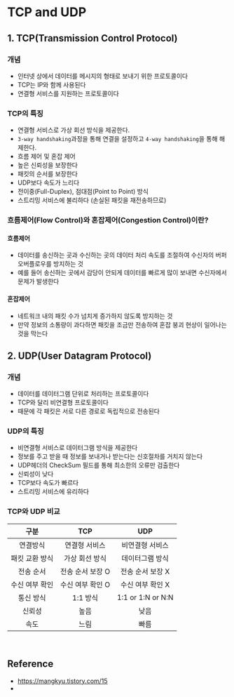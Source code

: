 # TCP and UDP

## 1. TCP(Transmission Control Protocol)

### 개념
- 인터넷 상에서 데이터를 메시지의 형태로 보내기 위한 프로토콜이다
- TCP는 IP와 함께 사용된다
- 연결형 서비스를 지원하는 프로토콜이다

### TCP의 특징
- 연결형 서비스로 가상 회선 방식을 제공한다.
- ```3-way handshaking```과정을 통해 연결을 설정하고 ```4-way handshaking```을 통해 해제한다.
- 흐름 제어 및 혼잡 제어
- 높은 신뢰성을 보장한다
- 패킷의 순서를 보장한다
- UDP보다 속도가 느리다
- 전이중(Full-Duplex), 점대점(Point to Point) 방식
- 스트리밍 서비스에 불리하다 (손실된 패킷을 재전송하므로)


### 흐름제어(Flow Control)와 혼잡제어(Congestion Control)이란?

#### 흐름제어
- 데이터를 송신하는 곳과 수신하는 곳의 데이터 처리 속도를 조절하여 수신자의 버퍼 오버플로우를 방지하는 것
- 예를 들어 송신하는 곳에서 감당이 안되게 데이터를 빠르게 많이 보내면 수신자에서 문제가 발생한다

#### 혼잡제어
- 네트워크 내의 패킷 수가 넘치게 증가하지 않도록 방지하는 것 
- 만약 정보의 소통량이 과다하면 패킷을 조금만 전송하여 혼잡 붕괴 현상이 일어나는 것을 막는다


## 2. UDP(User Datagram Protocol)

### 개념
- 데이터를 데이터그램 단위로 처리하는 프로토콜이다
- TCP와 달리 비연결형 프로토콜이다
- 때문에 각 패킷은 서로 다른 경로로 독립적으로 전송된다 

### UDP의 특징
- 비연결형 서비스로 데이터그램 방식을 제공한다
- 정보를 주고 받을 때 정보를 보내거나 받는다는 신호절차를 거치지 않는다
- UDP헤더의 CheckSum 필드를 통해 최소한의 오류만 검출한다
- 신뢰성이 낮다
- TCP보다 속도가 빠르다
- 스트리밍 서비스에 유리하다


### TCP와 UDP 비교

| 구분 | TCP | UDP |
| :---: | :---: | :---: |
| 연결방식 | 연결형 서비스 | 비연결형 서비스 |
| 패킷 교환 방식 | 가상 회선 방식 | 데이터그램 방식 |
| 전송 순서 | 전송 순서 보장 O | 전송 순서 보장 X |
| 수신 여부 확인 | 수신 여부 확인 O | 수신 여부 확인 X |
| 통신 방식 | 1:1 방식 | 1:1 or 1:N or N:N |
| 신뢰성 | 높음 | 낮음 |
| 속도 | 느림 | 빠름 |




<br>

## Reference
- https://mangkyu.tistory.com/15
- 
